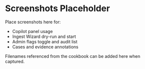 # Screenshots Placeholder

Place screenshots here for:
- Copilot panel usage
- Ingest Wizard dry-run and start
- Admin flags toggle and audit list
- Cases and evidence annotations

Filenames referenced from the cookbook can be added here when captured.
